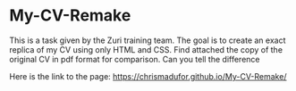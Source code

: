 # My-CV-Remake
This is a task given by the Zuri training team. The goal is to create an exact replica of my CV using only HTML and CSS.
Find attached the copy of the original CV in pdf format for comparison.
Can you tell the difference

Here is the link to the page: https://chrismadufor.github.io/My-CV-Remake/
